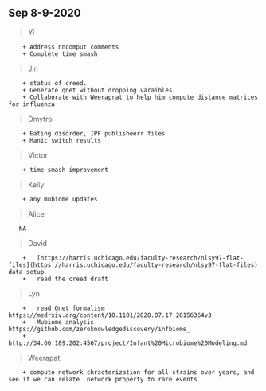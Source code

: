 ## Sep 8-9-2020

> Yi
```
    + Address nncomput comments
    + Complete time smash
```


> Jin
```
    + status of creed. 
    + Generate qnet without dropping varaibles
    + Collaborate with Weeraprat to help him compute distance matrices for influenza
```

> Dmytro
```
    + Eating disorder, IPF publisheerr files
    + Manic switch results
```

> Victor
```
    + time smash improvement
```

> Kelly
```
    + any mubiome updates
```

> Alice
```
   NA
```

> David
```
    +   [https://harris.uchicago.edu/faculty-research/nlsy97-flat-files](https://harris.uchicago.edu/faculty-research/nlsy97-flat-files) data setup
    +   read the creed draft
```


> Lyn
```
    +   read Qnet formalism https://medrxiv.org/content/10.1101/2020.07.17.20156364v3 
    +   Mubiome analysis https://github.com/zeroknowledgediscovery/infbiome_
    +   http://34.66.189.202:4567/project/Infant%20Microbiome%20Modeling.md
```


> Weerapat
```
    + compute network chracterization for all strains over years, and see if we can relate  network property to rare events
```
